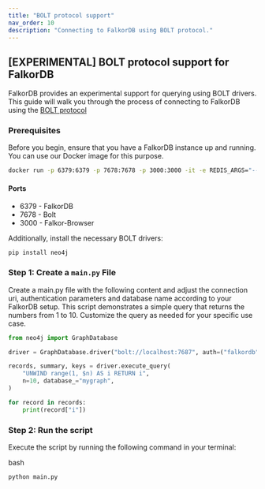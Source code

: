 ```yaml
---
title: "BOLT protocol support"
nav_order: 10
description: "Connecting to FalkorDB using BOLT protocol."
---
```


## [EXPERIMENTAL] BOLT protocol support for FalkorDB 

FalkorDB provides an experimental support for querying using BOLT drivers.
This guide will walk you through the process of connecting to FalkorDB using the [BOLT protocol](https://en.wikipedia.org/wiki/Bolt_(network_protocol))

### Prerequisites

Before you begin, ensure that you have a FalkorDB instance up and running.
You can use our Docker image for this purpose.

```bash
docker run -p 6379:6379 -p 7678:7678 -p 3000:3000 -it -e REDIS_ARGS="--requirepass falkordb" -e FALKORDB_ARGS="BOLT_PORT 7678" --rm falkordb/falkordb:latest
```

#### Ports 
- 6379 - FalkorDB
- 7678 - Bolt
- 3000 - Falkor-Browser

Additionally, install the necessary BOLT drivers:

```bash
pip install neo4j
```

### Step 1: Create a `main.py` File

Create a main.py file with the following content and adjust the connection uri, authentication parameters and database name according to your FalkorDB setup. This script demonstrates a simple query that returns the numbers from 1 to 10. Customize the query as needed for your specific use case.

```python
from neo4j import GraphDatabase

driver = GraphDatabase.driver("bolt://localhost:7687", auth=("falkordb", ""))

records, summary, keys = driver.execute_query(
    "UNWIND range(1, $n) AS i RETURN i",
    n=10, database_="mygraph",
)

for record in records:
    print(record["i"])
```

### Step 2: Run the script

Execute the script by running the following command in your terminal:

bash
```bash
python main.py
```
